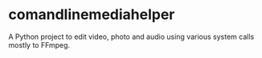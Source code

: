 # comandlinemediahelper
A Python project to edit video, photo and audio using various system calls mostly to FFmpeg.
